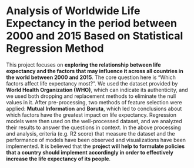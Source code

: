 # Analysis of Worldwide Life Expectancy in the period between 2000 and 2015 Based on Statistical Regression Method 

This project focuses on **exploring the relationship between life expectancy and the factors that may influence it across all countries in the world between 2000 and 2015**. The core question here is “Which factors affect life expectancy most?”. We used the dataset provided by **World Health Organization (WHO)**, which can indicate its authenticity, and we used both dropping and replacement methods to eliminate the null values in it. After pre-processing, two methods of feature selection were applied: **Mutual Information** and **Boruta**, which led to conclusions about which factors have the greatest impact on life expectancy. Regression models were then used on the well-processed dataset, and we analyzed their results to answer the questions in context. In the above processing and analysis, criteria (e.g. R2 score) that measure the dataset and the performance of models have been observed and visualizations have been implemented. It is believed that the **project will help to formulate policies that a country should implement accordingly in order to effectively increase the life expectancy of its people**.
